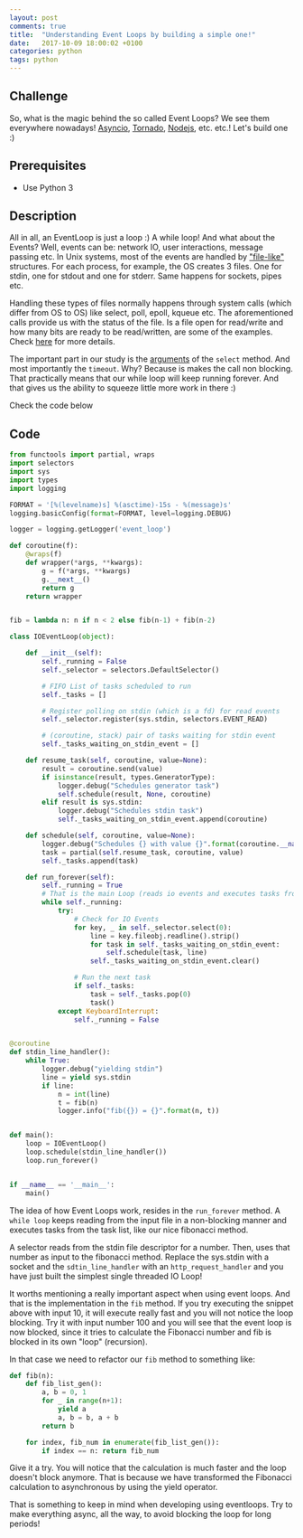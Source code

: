 ```yaml
---
layout: post
comments: true
title:  "Understanding Event Loops by building a simple one!"
date:   2017-10-09 18:00:02 +0100
categories: python
tags: python
---
```


## Challenge
So, what is the magic behind the so called Event Loops? We see them everywhere nowadays! [Asyncio][asyncio-web], [Tornado][tornado-web], [Nodejs][nodejs-web], etc. etc.! Let's build one :)

## Prerequisites
* Use Python 3 

## Description
All in all, an EventLoop is just a loop :) A while loop!
And what about the Events? Well, events can be: network IO, user interactions, message passing etc.
In Unix systems, most of the events are handled by ["file-like"][std-files] structures. For each process, for example, the OS creates 3 files. One for stdin, one for stdout and one for stderr. Same happens for sockets, pipes etc.

Handling these types of files normally happens through system calls (which differ from OS to OS) like select, poll, epoll, kqueue etc. The aforementioned calls provide us with the status of the file. Is a file open for read/write and how many bits are ready to be read/written, are some of the examples. Check [here][io-models] for more details. 

The important part in our study is the [arguments][select-args] of the `select` method. And most importantly the `timeout`. Why? Because is makes the call non blocking. That practically means that our while loop will keep running forever. And that gives us the ability to squeeze little more work in there :)

Check the code below

## Code
```python
from functools import partial, wraps
import selectors
import sys
import types
import logging

FORMAT = '[%(levelname)s] %(asctime)-15s - %(message)s'
logging.basicConfig(format=FORMAT, level=logging.DEBUG)

logger = logging.getLogger('event_loop')

def coroutine(f):
    @wraps(f)
    def wrapper(*args, **kwargs):
        g = f(*args, **kwargs)
        g.__next__()
        return g
    return wrapper


fib = lambda n: n if n < 2 else fib(n-1) + fib(n-2)

class IOEventLoop(object):

    def __init__(self):
        self._running = False
        self._selector = selectors.DefaultSelector()

        # FIFO List of tasks scheduled to run
        self._tasks = []

        # Register polling on stdin (which is a fd) for read events
        self._selector.register(sys.stdin, selectors.EVENT_READ)

        # (coroutine, stack) pair of tasks waiting for stdin event
        self._tasks_waiting_on_stdin_event = []

    def resume_task(self, coroutine, value=None):
        result = coroutine.send(value)
        if isinstance(result, types.GeneratorType):
            logger.debug("Schedules generator task")
            self.schedule(result, None, coroutine)
        elif result is sys.stdin:
            logger.debug("Schedules stdin task")
            self._tasks_waiting_on_stdin_event.append(coroutine)

    def schedule(self, coroutine, value=None):
        logger.debug("Schedules {} with value {}".format(coroutine.__name__, value))
        task = partial(self.resume_task, coroutine, value)
        self._tasks.append(task)

    def run_forever(self):
        self._running = True
        # That is the main Loop (reads io events and executes tasks from the task list)
        while self._running:
            try:
                # Check for IO Events
                for key, _ in self._selector.select(0):
                    line = key.fileobj.readline().strip()
                    for task in self._tasks_waiting_on_stdin_event:
                        self.schedule(task, line)
                    self._tasks_waiting_on_stdin_event.clear()

                # Run the next task
                if self._tasks:
                    task = self._tasks.pop(0)
                    task()
            except KeyboardInterrupt:
                self._running = False


@coroutine
def stdin_line_handler():
    while True:
        logger.debug("yielding stdin")
        line = yield sys.stdin
        if line:
            n = int(line)
            t = fib(n)
            logger.info("fib({}) = {}".format(n, t))


def main():
    loop = IOEventLoop()
    loop.schedule(stdin_line_handler())
    loop.run_forever()


if __name__ == '__main__':
    main()
```

The idea of how Event Loops work, resides in the `run_forever` method. A `while loop` keeps reading from the input file in a non-blocking manner and executes tasks from the task list, like our nice fibonacci method.

A selector reads from the stdin file descriptor for a number. Then, uses that number as input to the fibonacci method. Replace the sys.stdin with a socket and the `sdtin_line_handler` with an `http_request_handler` and you have just built the simplest single threaded IO Loop!

It worths mentioning a really important aspect when using event loops. And that is the implementation in the `fib` method. If you try executing the snippet above with input 10, it will execute really fast and you will not notice the loop blocking. Try it with input number 100 and you will see that the event loop is now blocked, since it tries to calculate the Fibonacci number and fib is blocked in its own "loop" (recursion).

In that case we need to refactor our `fib` method to something like:

```python
def fib(n):
    def fib_list_gen():
        a, b = 0, 1
        for _ in range(n+1):
            yield a
            a, b = b, a + b
        return b

    for index, fib_num in enumerate(fib_list_gen()):
        if index == n: return fib_num
```

Give it a try. You will notice that the calculation is much faster and the loop doesn't block anymore. That is because we have transformed the Fibonacci calculation to asynchronous by using the yield operator.

That is something to keep in mind when developing using eventloops. Try to make everything async, all the way, to avoid blocking the loop for long periods! 

[asyncio-web]: https://docs.python.org/3/library/asyncio.html
[tornado-web]: https://github.com/tornadoweb/tornado
[nodejs-web]: https://github.com/nodejs/node
[std-files]: http://www.learnlinux.org.za/courses/build/shell-scripting/ch01s04.html
[io-models]: https://acemood.github.io/2016/02/01/event-loop-in-javascript/
[select-args]: https://docs.python.org/3/library/select.html#select.select
